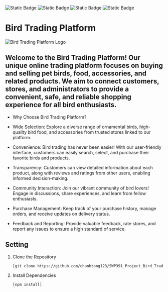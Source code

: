 
![Static Badge](https://img.shields.io/badge/Database-Microsoft%20SQL%20Server-blue)
![Static Badge](https://img.shields.io/badge/Language-Java-red)
![Static Badge](https://img.shields.io/badge/Framework-Tomcat-green)
![Static Badge](https://img.shields.io/badge/Language-HTML%2FCSS-orange)
<div>



   # Bird Trading Platform

![Bird Trading Platform Logo](https://github.com/chanhtong123/SWP391_Project_Bird_Trading_Platform/assets/42312195/a8be39a2-5b00-41a3-9ba6-6d7d7390ca6c)

## Welcome to the Bird Trading Platform! Our unique online trading platform focuses on buying and selling pet birds, food, accessories, and related products. We aim to connect customers, stores, and administrators to provide a convenient, safe, and reliable shopping experience for all bird enthusiasts.

* Why Choose Bird Trading Platform?
- Wide Selection: Explore a diverse range of ornamental birds, high-quality bird food, and accessories from trusted stores linked to our platform.

- Convenience: Bird trading has never been easier! With our user-friendly interface, customers can easily search, select, and purchase their favorite birds and products.

- Transparency: Customers can view detailed information about each product, along with reviews and ratings from other users, enabling informed decision-making.

- Community Interaction: Join our vibrant community of bird lovers! Engage in discussions, share experiences, and learn from fellow enthusiasts.

- Purchase Management: Keep track of your purchase history, manage orders, and receive updates on delivery status.

- Feedback and Reporting: Provide valuable feedback, rate stores, and report any issues to ensure a high standard of service.



## Setting

1. Clone the Repository

   ```bash
   [git clone https://github.com/chanhtong123/SWP391_Project_Bird_Trading_Platform.git]
2. Install Dependencies
   ```bash
   [npm install]

</div>
